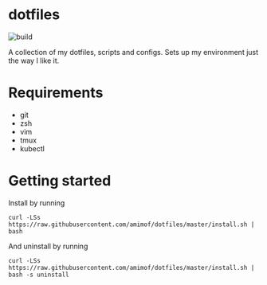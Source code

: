 # dotfiles
![build](https://github.com/amimof/dotfiles/actions/workflows/test.yaml/badge.svg)

A collection of my dotfiles, scripts and configs. Sets up my environment just the way I like it.

# Requirements 

* git
* zsh
* vim
* tmux
* kubectl

# Getting started

Install by running 
```
curl -LSs https://raw.githubusercontent.com/amimof/dotfiles/master/install.sh | bash
```

And uninstall by running
```
curl -LSs https://raw.githubusercontent.com/amimof/dotfiles/master/install.sh | bash -s uninstall
```
